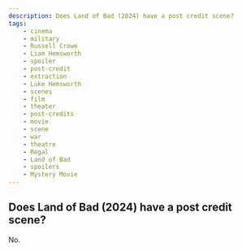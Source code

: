 ```yaml
---
description: Does Land of Bad (2024) have a post credit scene?
tags: 
    - cinema
    - military
    - Russell Crowe
    - Liam Hemsworth
    - spoiler
    - post-credit
    - extraction
    - Luke Hemsworth
    - scenes
    - film
    - theater
    - post-credits
    - movie
    - scene
    - war
    - theatre
    - Regal
    - Land of Bad
    - spoilers
    - Mystery Movie
---
```


## Does Land of Bad (2024) have a post credit scene?

No.
